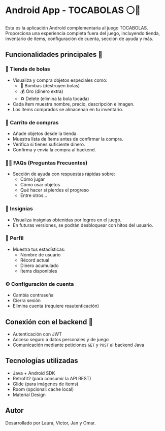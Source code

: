 # Android App - TOCABOLAS ⚪📲

Esta es la aplicación Android complementaria al juego TOCABOLAS. Proporciona una experiencia completa fuera del juego, incluyendo tienda, inventario de ítems, configuración de cuenta, sección de ayuda y más.

## Funcionalidades principales 🧩

### 🛒 Tienda de bolas
- Visualiza y compra objetos especiales como:
  - 🧨 Bombas (destruyen bolas)
  - 💰 Oro (dinero extra)
  - ♻️ Delete (elimina la bola tocada)
- Cada ítem muestra nombre, precio, descripción e imagen.
- Los ítems comprados se almacenan en tu inventario.

### 🧺 Carrito de compras
- Añade objetos desde la tienda.
- Muestra lista de ítems antes de confirmar la compra.
- Verifica si tienes suficiente dinero.
- Confirma y envía la compra al backend.

### 🙋‍♀️ FAQs (Preguntas Frecuentes)
- Sección de ayuda con respuestas rápidas sobre:
  - Cómo jugar
  - Cómo usar objetos
  - Qué hacer si pierdes el progreso
  - Entre otros...

### 🏅 Insignias
- Visualiza insignias obtenidas por logros en el juego.
- En futuras versiones, se podrán desbloquear con hitos del usuario.

### 👤 Perfil
- Muestra tus estadísticas:
  - Nombre de usuario
  - Récord actual
  - Dinero acumulado
  - Ítems disponibles

### ⚙️ Configuración de cuenta
- Cambia contraseña
- Cierra sesión
- Elimina cuenta (requiere reautenticación)

## Conexión con el backend 🔗
- Autenticación con JWT
- Acceso seguro a datos personales y de juego
- Comunicación mediante peticiones `GET` y `POST` al backend Java

## Tecnologías utilizadas
- Java + Android SDK
- Retrofit2 (para consumir la API REST)
- Glide (para imágenes de ítems)
- Room (opcional: cache local)
- Material Design


## Autor
Desarrollado por Laura, Victor, Jan y Omar.

